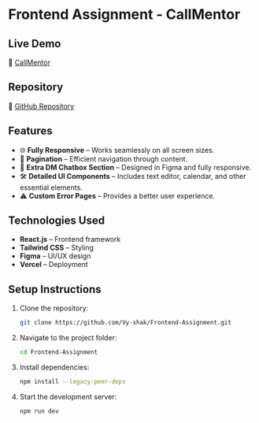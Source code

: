 # Frontend Assignment - CallMentor

## Live Demo
🔗 [CallMentor](https://frontend-assignment-seven-ecru.vercel.app/callmentor)

## Repository
📂 [GitHub Repository](https://github.com/Vy-shak/Frontend-Assignment)

## Features
- 🌐 **Fully Responsive** – Works seamlessly on all screen sizes.
- 📄 **Pagination** – Efficient navigation through content.
- 💬 **Extra DM Chatbox Section** – Designed in Figma and fully responsive.
- 🛠️ **Detailed UI Components** – Includes text editor, calendar, and other essential elements.
- ⚠️ **Custom Error Pages** – Provides a better user experience.

## Technologies Used
- **React.js** – Frontend framework
- **Tailwind CSS** – Styling
- **Figma** – UI/UX design
- **Vercel** – Deployment

## Setup Instructions
1. Clone the repository:
   ```sh
   git clone https://github.com/Vy-shak/Frontend-Assignment.git
   ```
2. Navigate to the project folder:
   ```sh
   cd Frontend-Assignment
   ```
3. Install dependencies:
   ```sh
   npm install --legacy-peer-deps
   ```
4. Start the development server:
   ```sh
   npm run dev

